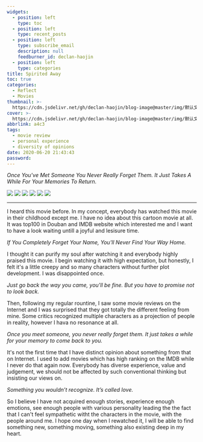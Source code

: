 ```yaml
---
widgets:
  - position: left
    type: toc
  - position: left
    type: recent_posts
  - position: left
    type: subscribe_email
    description: null
    feedburner_id: declan-haojin
  - position: left
    type: categories
title: Spirited Away
toc: true
categories:
  - Reflect
  - Movies
thumbnail: >-
  https://cdn.jsdelivr.net/gh/declan-haojin/blog-image@master/img/默认文件1592661123298.png
cover: >-
  https://cdn.jsdelivr.net/gh/declan-haojin/blog-image@master/img/默认文件1592661123298.png
abbrlink: a4c3
tags:
  - movie review
  - personal experience
  - diversity of opinions
date: 2020-06-20 21:43:43
password:
---
```

<article class="message is-success is-medium"><div class="message-body">
<i>Once You've Met Someone You Never Really Forget Them. It Just Takes A While For Your Memories To Return.</i>
</div></article>

<div class="justified-gallery">

![](https://cdn.jsdelivr.net/gh/declan-haojin/blog-image@master/img/20200621133046.png)
![](https://cdn.jsdelivr.net/gh/declan-haojin/blog-image@master/img/20200621133111.png)
![](https://cdn.jsdelivr.net/gh/declan-haojin/blog-image@master/img/20200621133141.png)
![](https://cdn.jsdelivr.net/gh/declan-haojin/blog-image@master/img/20200621133207.png)
![](https://cdn.jsdelivr.net/gh/declan-haojin/blog-image@master/img/20200621133229.png)
![](https://cdn.jsdelivr.net/gh/declan-haojin/blog-image@master/img/20200621133931.png)

</div>

---

I heard this movie before. In my concept, everybody has watched this movie in their childhood except me. I have no idea about this cartoon movie at all. It was top100 in Douban and IMDB website which interested me and I want to have a look waiting untill a joyful and lesisure time.

<!--more-->

<article class="message is-success is-medium"><div class="message-body">
<i>If You Completely Forget Your Name, You'll Never Find Your Way Home.</i>
</div></article>

I thought it can purify my soul after watching it and everybody highly praised this movie. I begin watching it with high expectation, but honestly, I felt it's a little creepy and so many characters without further plot development. I was disappointed once. 

<article class="message is-success is-medium"><div class="message-body">
<i>Just go back the way you came, you'll be fine. But you have to promise not to look back.</i>
</div></article>

Then, following my regular rountine, I saw some movie reviews on the Internet and I was surprised that they got totally the different feeling from mine. Some critics recognized multiple characters as a projection of people in reality, however I hava no resonance at all. 

<article class="message is-success is-medium"><div class="message-body">
<i>Once you meet someone, you never really forget them. It just takes a while for your memory to come back to you.</i>
</div></article>

It's not the first time that I have distinct opinion about something from that on Internet. I used to add movies which has high ranking on the IMDB while I never do that again now. Everybody has diverse experience, value and judgement, we should not be affected by such conventional thinking but insisting our views on. 

<article class="message is-success is-medium"><div class="message-body">
<i>Something you wouldn’t recognize. It’s called love.</i>
</div></article>

So I believe I have not acquired enough stories, experience enough emotions, see enough people with various personality leading the the fact that I can't feel sympathetic witht the characters in the movie, with the people around me. I hope one day when I rewatched it, I will be able to find something new, something moving, something also existing deep in my heart.

